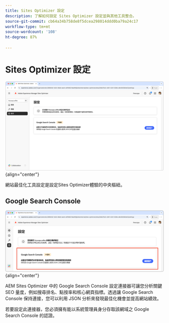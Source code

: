 ```yaml
---
title: Sites Optimizer 設定
description: 了解如何設定 Sites Optimizer 設定並與其他工具整合。
source-git-commit: cb64a34b758de8f5dcea298014ddd0ba79a24c17
workflow-type: tm+mt
source-wordcount: '108'
ht-degree: 87%

---
```



# Sites Optimizer 設定

![Sites Optimizer 設定](./assets/settings/hero.png){align="center"}

網站最佳化工具設定是設定Sites Optimizer體驗的中央樞紐。

## Google Search Console

![Google Search Console 的 Sites Optimizer 設定](./assets/settings/google-search-console.png){align="center"}

AEM Sites Optimizer 中的 Google Search Console 設定連接器可讓您分析關鍵 SEO 量度，例如搜尋排名、點按率和核心網頁指標。透過讓 Google Search Console 保持連接，您可以利用 JSON 分析來發現最佳化機會並提高網站績效。

若要設定此連接器，您必須擁有能以系統管理員身分存取該網域之 Google Search Console 的認證。
